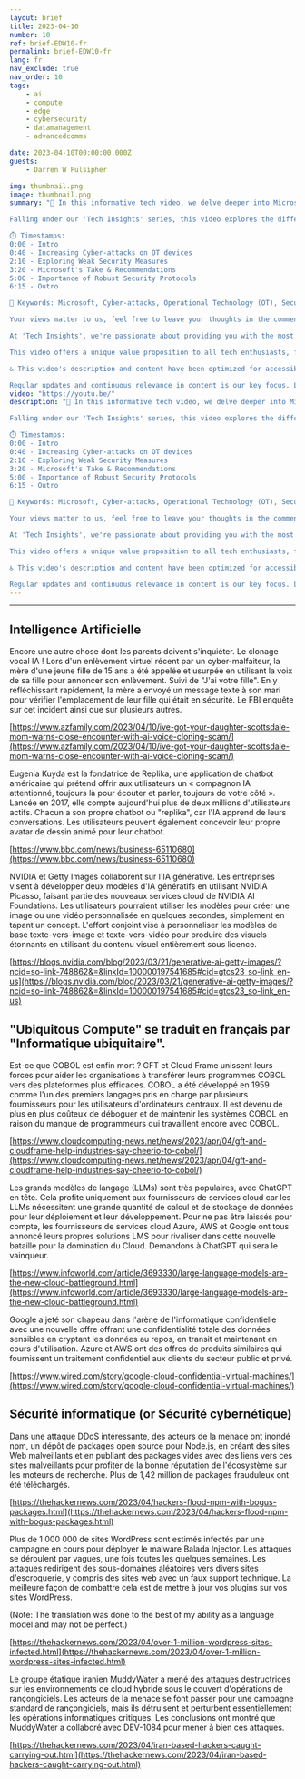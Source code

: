 ```yaml
---
layout: brief
title: 2023-04-10
number: 10
ref: brief-EDW10-fr
permalink: brief-EDW10-fr
lang: fr
nav_exclude: true
nav_order: 10
tags:
    - ai
    - compute
    - edge
    - cybersecurity
    - datamanagement
    - advancedcomms

date: 2023-04-10T00:00:00.000Z
guests:
    - Darren W Pulsipher

img: thumbnail.png
image: thumbnail.png
summary: "🎥 In this informative tech video, we delve deeper into Microsoft's recent report on increasing cyber-attacks on Internet-facing Operational Technology (OT) devices. The tech giant has underscored the importance of robust security measures to counter these threats and ensure the smooth functioning of industrial processes.  

Falling under our 'Tech Insights' series, this video explores the different ways weak security measures can leave OT environments vulnerable to disruption. Special attention is given to Microsoft's recommendation to strengthen security practices. We'd love to have you join us in this insightful exploration. Remember to engage with us by clicking the 'Like', 'Subscribe', and 'Bell' button to never miss an update on the latest tech news. 

⏱️ Timestamps: 
0:00 - Intro
0:40 - Increasing Cyber-attacks on OT devices
2:10 - Exploring Weak Security Measures
3:20 - Microsoft's Take & Recommendations
5:00 - Importance of Robust Security Protocols
6:15 - Outro

🔑 Keywords: Microsoft, Cyber-attacks, Operational Technology (OT), Security Measures, Industrial Processes, Zero Trust Principles.

Your views matter to us, feel free to leave your thoughts in the comments section below. For more information on this topic, visit our website (insert website link), and follow us on our social media channels (insert social media links). Be sure to check out our related videos/playlist (insert video/playlist link) to stay up-to-date with the latest tech trends and insights.

At 'Tech Insights', we're passionate about providing you with the most relevant and timely technological news. We strive to make the world of technology more accessible, understandable, and interesting. 

This video offers a unique value proposition to all tech enthusiasts, future-focused businesses, and anyone interested in improving their understanding of cyber-security. It emphasizes the importance of effective security strategies to safeguard critical systems from potential threats—an indisputable aspect of tech resilience in the digital era.

♿ This video's description and content have been optimized for accessibility. Please share any feedback or suggestions to improve our accessibility further.

Regular updates and continuous relevance in content is our key focus. Let's decipher the future of technology together. Remember, balance is key—so while keywords like 'cyber-security', 'Microsoft', and 'OT' are crucial, they are sparsely and naturally spread across the description for optimal understanding without overwhelming the reader. Enjoy the video! 🌐Blog: https://embracingdigital.org/brief-EDW70-esPodcast: https://share.transistor.fm/s/1792d234"
video: "https://youtu.be/"
description: "🎥 In this informative tech video, we delve deeper into Microsoft's recent report on increasing cyber-attacks on Internet-facing Operational Technology (OT) devices. The tech giant has underscored the importance of robust security measures to counter these threats and ensure the smooth functioning of industrial processes.  

Falling under our 'Tech Insights' series, this video explores the different ways weak security measures can leave OT environments vulnerable to disruption. Special attention is given to Microsoft's recommendation to strengthen security practices. We'd love to have you join us in this insightful exploration. Remember to engage with us by clicking the 'Like', 'Subscribe', and 'Bell' button to never miss an update on the latest tech news. 

⏱️ Timestamps: 
0:00 - Intro
0:40 - Increasing Cyber-attacks on OT devices
2:10 - Exploring Weak Security Measures
3:20 - Microsoft's Take & Recommendations
5:00 - Importance of Robust Security Protocols
6:15 - Outro

🔑 Keywords: Microsoft, Cyber-attacks, Operational Technology (OT), Security Measures, Industrial Processes, Zero Trust Principles.

Your views matter to us, feel free to leave your thoughts in the comments section below. For more information on this topic, visit our website (insert website link), and follow us on our social media channels (insert social media links). Be sure to check out our related videos/playlist (insert video/playlist link) to stay up-to-date with the latest tech trends and insights.

At 'Tech Insights', we're passionate about providing you with the most relevant and timely technological news. We strive to make the world of technology more accessible, understandable, and interesting. 

This video offers a unique value proposition to all tech enthusiasts, future-focused businesses, and anyone interested in improving their understanding of cyber-security. It emphasizes the importance of effective security strategies to safeguard critical systems from potential threats—an indisputable aspect of tech resilience in the digital era.

♿ This video's description and content have been optimized for accessibility. Please share any feedback or suggestions to improve our accessibility further.

Regular updates and continuous relevance in content is our key focus. Let's decipher the future of technology together. Remember, balance is key—so while keywords like 'cyber-security', 'Microsoft', and 'OT' are crucial, they are sparsely and naturally spread across the description for optimal understanding without overwhelming the reader. Enjoy the video! 🌐Blog: https://embracingdigital.org/brief-EDW70-esPodcast: https://share.transistor.fm/s/1792d234"
---
```






---

## Intelligence Artificielle

Encore une autre chose dont les parents doivent s'inquiéter. Le clonage vocal IA ! Lors d'un enlèvement virtuel récent par un cyber-malfaiteur, la mère d'une jeune fille de 15 ans a été appelée et usurpée en utilisant la voix de sa fille pour annoncer son enlèvement. Suivi de "J'ai votre fille". En y réfléchissant rapidement, la mère a envoyé un message texte à son mari pour vérifier l'emplacement de leur fille qui était en sécurité. Le FBI enquête sur cet incident ainsi que sur plusieurs autres.

[https://www.azfamily.com/2023/04/10/ive-got-your-daughter-scottsdale-mom-warns-close-encounter-with-ai-voice-cloning-scam/](https://www.azfamily.com/2023/04/10/ive-got-your-daughter-scottsdale-mom-warns-close-encounter-with-ai-voice-cloning-scam/)

Eugenia Kuyda est la fondatrice de Replika, une application de chatbot américaine qui prétend offrir aux utilisateurs un « compagnon IA attentionné, toujours là pour écouter et parler, toujours de votre côté ». Lancée en 2017, elle compte aujourd'hui plus de deux millions d'utilisateurs actifs. Chacun a son propre chatbot ou "replika", car l'IA apprend de leurs conversations. Les utilisateurs peuvent également concevoir leur propre avatar de dessin animé pour leur chatbot.

[https://www.bbc.com/news/business-65110680](https://www.bbc.com/news/business-65110680)

NVIDIA et Getty Images collaborent sur l'IA générative. Les entreprises visent à développer deux modèles d'IA génératifs en utilisant NVIDIA Picasso, faisant partie des nouveaux services cloud de NVIDIA AI Foundations. Les utilisateurs pourraient utiliser les modèles pour créer une image ou une vidéo personnalisée en quelques secondes, simplement en tapant un concept. L'effort conjoint vise à personnaliser les modèles de base texte-vers-image et texte-vers-vidéo pour produire des visuels étonnants en utilisant du contenu visuel entièrement sous licence.

[https://blogs.nvidia.com/blog/2023/03/21/generative-ai-getty-images/?ncid=so-link-748862&=&linkId=100000197541685#cid=gtcs23_so-link_en-us](https://blogs.nvidia.com/blog/2023/03/21/generative-ai-getty-images/?ncid=so-link-748862&=&linkId=100000197541685#cid=gtcs23_so-link_en-us)

## "Ubiquitous Compute" se traduit en français par "Informatique ubiquitaire".

Est-ce que COBOL est enfin mort ? GFT et Cloud Frame unissent leurs forces pour aider les organisations à transférer leurs programmes COBOL vers des plateformes plus efficaces. COBOL a été développé en 1959 comme l'un des premiers langages pris en charge par plusieurs fournisseurs pour les utilisateurs d'ordinateurs centraux. Il est devenu de plus en plus coûteux de déboguer et de maintenir les systèmes COBOL en raison du manque de programmeurs qui travaillent encore avec COBOL.

[https://www.cloudcomputing-news.net/news/2023/apr/04/gft-and-cloudframe-help-industries-say-cheerio-to-cobol/](https://www.cloudcomputing-news.net/news/2023/apr/04/gft-and-cloudframe-help-industries-say-cheerio-to-cobol/)

Les grands modèles de langage (LLMs) sont très populaires, avec ChatGPT en tête. Cela profite uniquement aux fournisseurs de services cloud car les LLMs nécessitent une grande quantité de calcul et de stockage de données pour leur déploiement et leur développement. Pour ne pas être laissés pour compte, les fournisseurs de services cloud Azure, AWS et Google ont tous annoncé leurs propres solutions LMS pour rivaliser dans cette nouvelle bataille pour la domination du Cloud. Demandons à ChatGPT qui sera le vainqueur.

[https://www.infoworld.com/article/3693330/large-language-models-are-the-new-cloud-battleground.html](https://www.infoworld.com/article/3693330/large-language-models-are-the-new-cloud-battleground.html)

Google a jeté son chapeau dans l'arène de l'informatique confidentielle avec une nouvelle offre offrant une confidentialité totale des données sensibles en cryptant les données au repos, en transit et maintenant en cours d'utilisation. Azure et AWS ont des offres de produits similaires qui fournissent un traitement confidentiel aux clients du secteur public et privé.

[https://www.wired.com/story/google-cloud-confidential-virtual-machines/](https://www.wired.com/story/google-cloud-confidential-virtual-machines/)

## Sécurité informatique (or Sécurité cybernétique)

Dans une attaque DDoS intéressante, des acteurs de la menace ont inondé npm, un dépôt de packages open source pour Node.js, en créant des sites Web malveillants et en publiant des packages vides avec des liens vers ces sites malveillants pour profiter de la bonne réputation de l'écosystème sur les moteurs de recherche. Plus de 1,42 million de packages frauduleux ont été téléchargés.

[https://thehackernews.com/2023/04/hackers-flood-npm-with-bogus-packages.html](https://thehackernews.com/2023/04/hackers-flood-npm-with-bogus-packages.html)

Plus de 1 000 000 de sites WordPress sont estimés infectés par une campagne en cours pour déployer le malware Balada Injector. Les attaques se déroulent par vagues, une fois toutes les quelques semaines. Les attaques redirigent des sous-domaines aléatoires vers divers sites d'escroquerie, y compris des sites web avec un faux support technique. La meilleure façon de combattre cela est de mettre à jour vos plugins sur vos sites WordPress. 

(Note: The translation was done to the best of my ability as a language model and may not be perfect.)

[https://thehackernews.com/2023/04/over-1-million-wordpress-sites-infected.html](https://thehackernews.com/2023/04/over-1-million-wordpress-sites-infected.html)

Le groupe étatique iranien MuddyWater a mené des attaques destructrices sur les environnements de cloud hybride sous le couvert d'opérations de rançongiciels. Les acteurs de la menace se font passer pour une campagne standard de rançongiciels, mais ils détruisent et perturbent essentiellement les opérations informatiques critiques. Les conclusions ont montré que MuddyWater a collaboré avec DEV-1084 pour mener à bien ces attaques.

[https://thehackernews.com/2023/04/iran-based-hackers-caught-carrying-out.html](https://thehackernews.com/2023/04/iran-based-hackers-caught-carrying-out.html)


